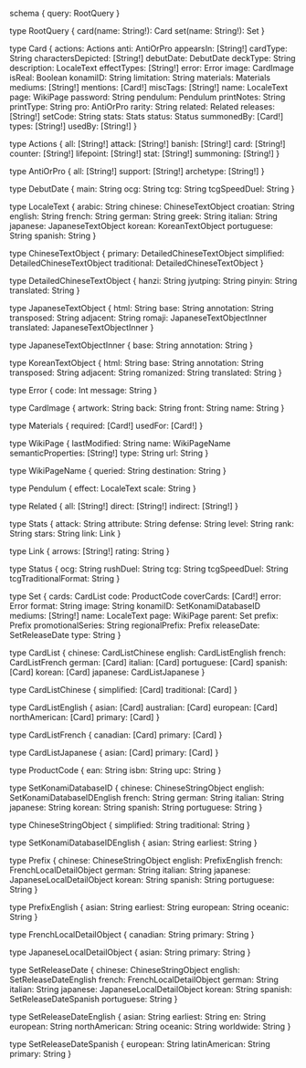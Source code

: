 schema {
  query: RootQuery
}

type RootQuery {
  card(name: String!): Card
  set(name: String!): Set
}

type Card {
  actions: Actions
  anti: AntiOrPro
  appearsIn: [String!]
  cardType: String
  charactersDepicted: [String!]
  debutDate: DebutDate
  deckType: String
  description: LocaleText
  effectTypes: [String!]
  error: Error
  image: CardImage
  isReal: Boolean
  konamiID: String
  limitation: String
  materials: Materials
  mediums: [String!]
  mentions: [Card!]
  miscTags: [String!]
  name: LocaleText
  page: WikiPage
  password: String
  pendulum: Pendulum
  printNotes: String
  printType: String
  pro: AntiOrPro
  rarity: String
  related: Related
  releases: [String!]
  setCode: String
  stats: Stats
  status: Status
  summonedBy: [Card!]
  types: [String!]
  usedBy: [String!]
}

type Actions {
  all: [String!]
  attack: [String!]
  banish: [String!]
  card: [String!]
  counter: [String!]
  lifepoint: [String!]
  stat: [String!]
  summoning: [String!]
}

type AntiOrPro {
  all: [String!]
  support: [String!]
  archetype: [String!]
}

type DebutDate {
  main: String
  ocg: String
  tcg: String
  tcgSpeedDuel: String
}

type LocaleText {
  arabic: String
  chinese: ChineseTextObject
  croatian: String
  english: String
  french: String
  german: String
  greek: String
  italian: String
  japanese: JapaneseTextObject
  korean: KoreanTextObject
  portuguese: String
  spanish: String
}

type ChineseTextObject {
  primary: DetailedChineseTextObject
  simplified: DetailedChineseTextObject
  traditional: DetailedChineseTextObject
}

type DetailedChineseTextObject {
  hanzi: String
  jyutping: String
  pinyin: String
  translated: String
}

type JapaneseTextObject {
  html: String
  base: String
  annotation: String
  transposed: String
  adjacent: String
  romaji: JapaneseTextObjectInner
  translated: JapaneseTextObjectInner
}

type JapaneseTextObjectInner {
  base: String
  annotation: String
}

type KoreanTextObject {
  html: String
  base: String
  annotation: String
  transposed: String
  adjacent: String
  romanized: String
  translated: String
}

type Error {
  code: Int
  message: String
}

type CardImage {
  artwork: String
  back: String
  front: String
  name: String
}

type Materials {
  required: [Card!]
  usedFor: [Card!]
}

type WikiPage {
  lastModified: String
  name: WikiPageName
  semanticProperties: [String!]
  type: String
  url: String
}

type WikiPageName {
  queried: String
  destination: String
}

type Pendulum {
  effect: LocaleText
  scale: String
}

type Related {
  all: [String!]
  direct: [String!]
  indirect: [String!]
}

type Stats {
  attack: String
  attribute: String
  defense: String
  level: String
  rank: String
  stars: String
  link: Link
}

type Link {
  arrows: [String!]
  rating: String
}

type Status {
  ocg: String
  rushDuel: String
  tcg: String
  tcgSpeedDuel: String
  tcgTraditionalFormat: String
}

type Set {
  cards: CardList
  code: ProductCode
  coverCards: [Card!]
  error: Error
  format: String
  image: String
  konamiID: SetKonamiDatabaseID
  mediums: [String!]
  name: LocaleText
  page: WikiPage
  parent: Set
  prefix: Prefix
  promotionalSeries: String
  regionalPrefix: Prefix
  releaseDate: SetReleaseDate
  type: String
}

type CardList {
  chinese: CardListChinese
  english: CardListEnglish
  french: CardListFrench
  german: [Card]
  italian: [Card]
  portuguese: [Card]
  spanish: [Card]
  korean: [Card]
  japanese: CardListJapanese
}

type CardListChinese {
  simplified: [Card]
  traditional: [Card]
}

type CardListEnglish {
  asian: [Card]
  australian: [Card]
  european: [Card]
  northAmerican: [Card]
  primary: [Card]
}

type CardListFrench {
  canadian: [Card]
  primary: [Card]
}

type CardListJapanese {
  asian: [Card]
  primary: [Card]
}

type ProductCode {
  ean: String
  isbn: String
  upc: String
}

type SetKonamiDatabaseID {
  chinese: ChineseStringObject
  english: SetKonamiDatabaseIDEnglish
  french: String
  german: String
  italian: String
  japanese: String
  korean: String
  spanish: String
  portuguese: String
}

type ChineseStringObject {
  simplified: String
  traditional: String
}

type SetKonamiDatabaseIDEnglish {
  asian: String
  earliest: String
}

type Prefix {
  chinese: ChineseStringObject
  english: PrefixEnglish
  french: FrenchLocalDetailObject
  german: String
  italian: String
  japanese: JapaneseLocalDetailObject
  korean: String
  spanish: String
  portuguese: String
}

type PrefixEnglish {
  asian: String
  earliest: String
  european: String
  oceanic: String
}

type FrenchLocalDetailObject {
  canadian: String
  primary: String
}

type JapaneseLocalDetailObject {
  asian: String
  primary: String
}

type SetReleaseDate {
  chinese: ChineseStringObject
  english: SetReleaseDateEnglish
  french: FrenchLocalDetailObject
  german: String
  italian: String
  japanese: JapaneseLocalDetailObject
  korean: String
  spanish: SetReleaseDateSpanish
  portuguese: String
}

type SetReleaseDateEnglish {
  asian: String
  earliest: String
  en: String
  european: String
  northAmerican: String
  oceanic: String
  worldwide: String
}

type SetReleaseDateSpanish {
  european: String
  latinAmerican: String
  primary: String
}